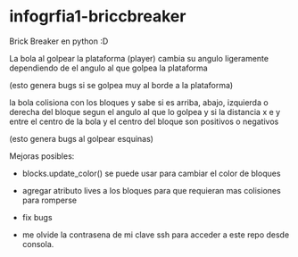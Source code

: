 # infogrfia1-briccbreaker

Brick Breaker en python :D

La bola al golpear la plataforma (player) cambia su angulo ligeramente dependiendo de el angulo al que golpea la plataforma

(esto genera bugs si se golpea muy al borde a la plataforma)

la bola colisiona con los bloques y sabe si es arriba, abajo, izquierda o derecha del bloque segun el angulo al que lo golpea y si la distancia x e y entre el centro de la bola y el centro del bloque son positivos o negativos

(esto genera bugs al golpear esquinas)

Mejoras posibles:
- blocks.update_color() se puede usar para cambiar el color de bloques
- agregar atributo lives a los bloques para que requieran mas colisiones para romperse
- fix bugs

- me olvide la contrasena de mi clave ssh para acceder a este repo desde consola.
